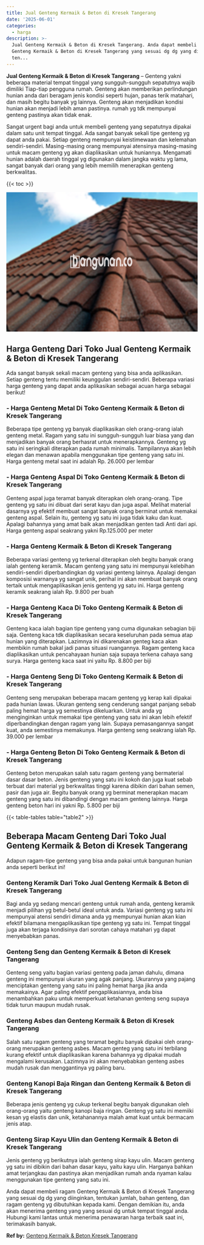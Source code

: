 ```yaml
---
title: Jual Genteng Kermaik & Beton di Kresek Tangerang
date: '2025-06-01'
categories:
  - harga
description: >-
  Jual Genteng Kermaik & Beton di Kresek Tangerang. Anda dapat membeli ragam
  Genteng Kermaik & Beton di Kresek Tangerang yang sesuai dg dg yang diinginkan,
  ten...
---
```


**Jual Genteng Kermaik & Beton di Kresek Tangerang** – Genteng yakni beberapa material tempat tinggal yang sungguh-sungguh sepatutnya wajib dimiliki Tiap-tiap pengguna rumah. Genteng akan memberikan perlindungan hunian anda dari beragam jenis kondisi seperti hujan, panas terik matahari, dan masih begitu banyak yg lainnya. Genteng akan menjadikan kondisi hunian akan menjadi lebih aman pastinya. rumah yg tdk mempunyai genteng pastinya akan tidak enak.

Sangat urgent bagi anda untuk membeli genteng yang sepatutnya dipakai dalam satu unit tempat tinggal. Ada sangat banyak sekali tipe genteng yg dapat anda pakai. Setiap genteng mempunyai keistimewaan dan kelemahan sendiri-sendiri. Masing-masing orang mempunyai atensinya masing-masing untuk macam genteng yg akan diaplikasikan untuk huniannya. Mengamati hunian adalah daerah tinggal yg digunakan dalam jangka waktu yg lama, sangat banyak dari orang yang lebih memilih menerapkan genteng berkwalitas.

{{< toc >}}

![Jual Genteng Kermaik & Beton di Kresek Tangerang](/images/genteng-minimalis-murah11.png)

## Harga Genteng Dari Toko Jual Genteng Kermaik & Beton di Kresek Tangerang

Ada sangat banyak sekali macam genteng yang bisa anda aplikasikan. Setiap genteng tentu memiliki keunggulan sendiri-sendiri. Beberapa variasi harga genteng yang dapat anda aplikasikan sebagai acuan harga sebagai berikut!

### \- Harga Genteng Metal Di Toko Genteng Kermaik & Beton di Kresek Tangerang

Beberapa tipe genteng yg banyak diaplikasikan oleh orang-orang ialah genteng metal. Ragam yang satu ini sungguh-sungguh luar biasa yang dan menjadikan banyak orang berhasrat untuk menerapkannya. Genteng yg satu ini seringkali diterapkan pada rumah minimalis. Tampilannya akan lebih elegan dan menawan apabila menggunakan tipe genteng yang satu ini. Harga genteng metal saat ini adalah Rp. 26.000 per lembar

### \- Harga Genteng Aspal Di Toko Genteng Kermaik & Beton di Kresek Tangerang

Genteng aspal juga teramat banyak diterapkan oleh orang-orang. Tipe genteng yg satu ini dibuat dari serat kayu dan juga aspal. Melihat material dasarnya yg efektif membuat sangat banyak orang berminat untuk memakai genteng aspal. Selain itu, genteng yg satu ini juga tidak kaku dan kuat. Apalagi bahannya yang amat baik akan menjadikan genten tadi Anti dari api. Harga genteng aspal seakrang yakni Rp.125.000 per meter

### \- Harga Genteng Kermaik & Beton di Kresek Tangerang

Beberapa variasi genteng yg terkenal diterapkan oleh begitu banyak orang ialah genteng keramik. Macam genteng yang satu ini mempunyai kelebihan sendiri-sendiri diperbandingkan dg variasi genteng lainnya. Apalagi dengan komposisi warnanya yg sangat unik, perihal ini akan membuat banyak orang tertaik untuk mengaplikasikan jenis genteng yg satu ini. Harga genteng keramik seakrang ialah Rp. 9.800 per buah

### \- Harga Genteng Kaca Di Toko Genteng Kermaik & Beton di Kresek Tangerang

Genteng kaca ialah bagian tipe genteng yang cuma digunakan sebagian biji saja. Genteng kaca tdk diaplikasikan secara keseluruhan pada semua atap hunian yang diterapkan. Lazimnya ini dikarenakan genteg kaca akan membikin rumah bakal jadi panas situasi ruangannya. Ragam genteng kaca diaplikasikan untuk pencahayaan hunian saja supaya terkena cahaya sang surya. Harga genteng kaca saat ini yaitu Rp. 8.800 per biji

### \- Harga Genteng Seng Di Toko Genteng Kermaik & Beton di Kresek Tangerang

Genteng seng merupakan beberapa macam genteng yg kerap kali dipakai pada hunian lawas. Ukuran genteng seng cenderung sangat panjang sebab paling hemat harga yg semestinya dikeluarkan. Untuk anda yg menginginkan untuk memakai tipe genteng yang satu ini akan lebih efektif diperbandingkan dengan ragam yang lain. Supaya pemasangannya sangat kuat, anda semestinya memakunya. Harga genteng seng seakrang ialah Rp. 39.000 per lembar

### \- Harga Genteng Beton Di Toko Genteng Kermaik & Beton di Kresek Tangerang

Genteng beton merupakan salah satu ragam genteng yang bermaterial dasar dasar beton. Jenis genteng yang satu ini kokoh dan juga kuat sebab terbuat dari material yg berkwalitas tinggi karena dibikin dari bahan semen, pasir dan juga air. Begitu banyak orang yg berminat menerapkan macam genteng yang satu ini dibandingi dengan macam genteng lainnya. Harga genteng beton hari ini yakni Rp. 5.800 per biji

{{< table-tables table="table2" >}}

## Beberapa Macam Genteng Dari Toko Jual Genteng Kermaik & Beton di Kresek Tangerang

Adapun ragam-tipe genteng yang bisa anda pakai untuk bangunan hunian anda seperti berikut ini!

### Genteng Keramik Dari Toko Jual Genteng Kermaik & Beton di Kresek Tangerang

Bagi anda yg sedang mencari genteng untuk rumah anda, genteng keramik menjadi pilihan yg betul-betul ideal untuk anda. Variasi genteng yg satu ini mempunyai atensi sendiri dimana anda yg mempunyai hunian akan kian efektif bilamana mengaplikasikan tipe genteng yg satu ini. Tempat tinggal juga akan terjaga kondisinya dari sorotan cahaya matahari yg dapat menyebabkan panas.

### Genteng Seng dan Genteng Kermaik & Beton di Kresek Tangerang

Genteng seng yaitu bagian variasi genteng pada jaman dahulu, dimana genteng ini mempunyai ukuran yang agak panjang. Ukurannya yang pajang menciptakan genteng yang satu ini paling hemat harga jika anda memakainya. Agar paling efektif pengaplikasiannya, anda bisa menambahkan paku untuk memperkuat ketahanan genteng seng supaya tidak turun maupun mudah rusak.

### Genteng Asbes dan Genteng Kermaik & Beton di Kresek Tangerang

Salah satu ragam genteng yang teramat begitu banyak dipakai oleh orang-orang merupakan genteng asbes. Macam genteg yang satu ini terbilang kurang efektif untuk diaplikasikan karena bahannya yg dipakai mudah mengalami kerusakan. Lazimnya ini akan menyebabkan genteng asbes mudah rusak dan menggantinya yg paling baru.

### Genteng Kanopi Baja Ringan dan Genteng Kermaik & Beton di Kresek Tangerang

Beberapa jenis genteng yg cukup terkenal begitu banyak digunakan oleh orang-orang yaitu genteng kanopi baja ringan. Genteng yg satu ini memiiki kesan yg elastis dan unik, ketahanannya malah amat kuat untuk bermacam jenis atap.

### Genteng Sirap Kayu Ulin dan Genteng Kermaik & Beton di Kresek Tangerang

Jenis genteng yg berikutnya ialah genteng sirap kayu ulin. Macam genteng yg satu ini dibikin dari bahan dasar kayu, yaitu kayu ulin. Harganya bahkan amat terjangkau dan pastinya akan menjadikan rumah anda nyaman kalau menggunakan tipe genteng yang satu ini.

Anda dapat membeli ragam Genteng Kermaik & Beton di Kresek Tangerang yang sesuai dg dg yang diinginkan, tentukan jumlah, bahan genteng, dan ragam genteng yg dibutuhkan kepada kami. Dengan demikian itu, anda akan menerima genteng yang yang sesuai dg untuk tempat tinggal anda. Hubungi kami lantas untuk menerima penawaran harga terbaik saat ini, terimakasih banyak.

**Ref by:**  [Genteng Kermaik & Beton  Kresek Tangerang](https://id.wikipedia.org/wiki/Genteng)
